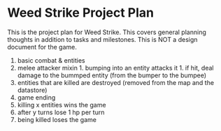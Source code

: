 # Weed Strike Project Plan

This is the project plan for Weed Strike. This covers general planning thoughts in addition to tasks and milestones. This is NOT a design document for the game.

1. basic combat & entities
  1. melee attacker mixin
    1. bumping into an entity attacks it
    1. if hit, deal damage to the bummped entity (from the bumper to the bumpee)
  1. entities that are killed are destroyed (removed from the map and the datastore)
1. game ending
  1. killing x entities wins the game
  1. after y turns lose 1 hp per turn
  1. being killed loses the game
    